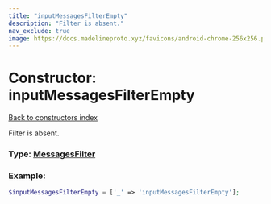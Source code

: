 ```yaml
---
title: "inputMessagesFilterEmpty"
description: "Filter is absent."
nav_exclude: true
image: https://docs.madelineproto.xyz/favicons/android-chrome-256x256.png
---
```

# Constructor: inputMessagesFilterEmpty  
[Back to constructors index](/API_docs/constructors/index.md)



Filter is absent.




### Type: [MessagesFilter](/API_docs/types/MessagesFilter.md)


### Example:

```php
$inputMessagesFilterEmpty = ['_' => 'inputMessagesFilterEmpty'];
```  
